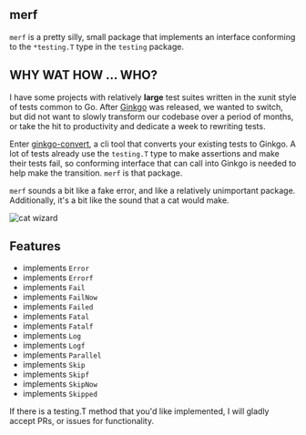 merf
----

`merf` is a pretty silly, small package that implements an interface conforming to the `*testing.T` type in the `testing` package.

WHY WAT HOW ... WHO?
--------------------

I have some projects with relatively __large__ test suites written in the xunit style of tests common to Go. After [Ginkgo](https://github.com/onsi/ginkgo) was released, we wanted to switch, but did not want to slowly transform our codebase over a period of months, or take the hit to productivity and dedicate a week to rewriting tests.

Enter [ginkgo-convert](https://github.com/tjarratt/ginkgo-convert), a cli tool that converts your existing tests to Ginkgo. A lot of tests already use the `testing.T` type to make assertions and make their tests fail, so conforming interface that can call into Ginkgo is needed to help make the transition. `merf` is that package.

`merf` sounds a bit like a fake error, and like a relatively unimportant package. Additionally, it's a bit like the sound that a cat would make.

![cat wizard](http://www.blueprintrecords.ca/wp-content/uploads/2012/08/cat-wizard.jpg)

Features
--------
* implements `Error`
* implements `Errorf`
* implements `Fail`
* implements `FailNow`
* implements `Failed`
* implements `Fatal`
* implements `Fatalf`
* implements `Log`
* implements `Logf`
* implements `Parallel`
* implements `Skip`
* implements `Skipf`
* implements `SkipNow`
* implements `Skipped`

If there is a testing.T method that you'd like implemented, I will gladly accept PRs, or issues for functionality.
